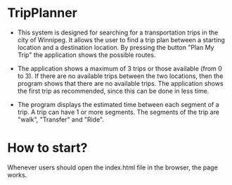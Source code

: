 # TripPlanner
* This system is designed for searching for a transportation trips in the city of Winnipeg. It allows the user to find a trip plan between a starting location and a destination location. By pressing the button "Plan My Trip" the application shows the possible routes.

* The application shows a maximum of 3 trips or those available (from 0 to 3). If there are no available trips between the two locations, then the program shows that there are no available trips. The application shows the first trip as recommended, since this can be done in less time.

* The program displays the estimated time between each segment of a trip. A trip can have 1 or more segments. The segments of the trip are "walk", "Transfer" and "Ride".

# How to start?
Whenever users should open the index.html file in the browser, the page works.